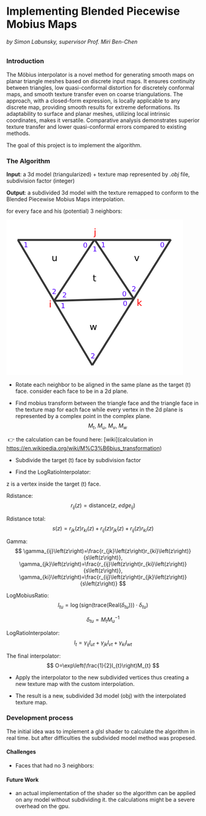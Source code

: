 # Implementing Blended Piecewise Mobius Maps

###### by Simon Labunsky, supervisor Prof. Miri Ben-Chen

### Introduction

The Möbius interpolator is a novel method for generating smooth maps on planar triangle meshes based on discrete input maps. It ensures continuity between triangles, low quasi-conformal distortion for discretely conformal maps, and smooth texture transfer even on coarse triangulations. The approach, with a closed-form expression, is locally applicable to any discrete map, providing smooth results for extreme deformations. Its adaptability to surface and planar meshes, utilizing local intrinsic coordinates, makes it versatile. Comparative analysis demonstrates superior texture transfer and lower quasi-conformal errors compared to existing methods.

The goal of this project is to implement the algorithm.

### The Algorithm

**Input**: a 3d model (triangularized) + texture map represented by *.obj* file, subdivision factor (integer)

**Output**: a subdivided 3d model with the texture remapped to conform to the Blended Piecewise Mobius Maps interpolation.

for every face and his (potential) 3 neighbors:

![triangle](./assets/triangle.png)

* Rotate each neighbor to be aligned in the same plane as the target (t) face. consider each face to be in a 2d plane.

* Find mobius transform between the triangle face and the triangle face in the texture map for each face while every vertex in the 2d plane is represented by a complex point in the complex plane.
$$
M_{t},\ M_{u},\ M_{v},\ M_{w}
$$

​	:point_right: the calculation can be found here: [wiki](calculation in https://en.wikipedia.org/wiki/M%C3%B6bius_transformation) 

* Subdivide the target (t) face by subdivision factor

* Find the LogRatioInterpolator: 

z is a vertex inside the target (t) face.

Rdistance:
$$
r_{ij}\left(z\right)=\text{distance}\left(z,\ edge_{ij}\right)
$$

Rdistance total:
$$
s\left(z\right)=r_{jk}\left(z\right)r_{ki}\left(z\right)+r_{ij}\left(z\right)r_{jk}\left(z\right)+r_{ij}\left(z\right)r_{ki}\left(z\right)
$$

Gamma:
$$
\gamma_{ij}\left(z\right)=\frac{r_{jk}\left(z\right)r_{ki}\left(z\right)}{s\left(z\right)}, \gamma_{jk}\left(z\right)=\frac{r_{ij}\left(z\right)r_{ki}\left(z\right)}{s\left(z\right)}, \gamma_{ki}\left(z\right)=\frac{r_{ij}\left(z\right)r_{jk}\left(z\right)}{s\left(z\right)}
$$

LogMobiusRatio:
$$
l_{tu}=\log\left(\text{sign}\left(\text{trace}\left(\text{Real}\left(\delta_{tu}\right)\right)\right)\cdot\delta_{tu}\right)
$$

$$
\delta_{tu}=M_{t}M_{u}^{-1}
$$

LogRatioInterpolator:
$$
l_{t}=\gamma_{ij}l_{ut}+\gamma_{jk}l_{vt}+\gamma_{ki}l_{wt}
$$

The final interpolator:
$$
O=\exp\left(\frac{1}{2}l_{t}\right)M_{t}
$$

* Apply the interpolator to the new subdivided vertices thus creating a new texture map with the custom interpolation.

* The result is a new, subdivided 3d model (obj) with the interpolated texture map.

### Development process

The initial idea was to implement a glsl shader to calculate the algorithm in real time. but after difficulties the subdivided model method was propesed.

#### Challenges

* Faces that had no 3 neighbors: 

#### Future Work

* an actual implementation of the shader so the algorithm can be applied on any model without subdividing it. the calculations might be a severe overhead on the gpu.
